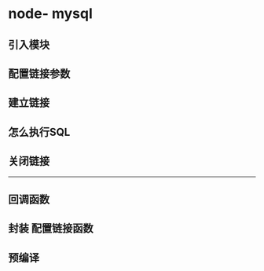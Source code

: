# node- mysql

## 引入模块
## 配置链接参数
## 建立链接
## 怎么执行SQL
##  关闭链接
----------------
## 回调函数
## 封装 配置链接函数
## 预编译